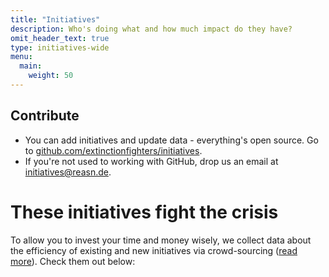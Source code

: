 ```yaml
---
title: "Initiatives"
description: Who's doing what and how much impact do they have?
omit_header_text: true
type: initiatives-wide
menu:
  main:
    weight: 50
---
```


## Contribute

* You can add initiatives and update data - everything's open source. Go to [github.com/extinctionfighters/initiatives](https://github.com/extinctionfighters/initiatives).
* If you're not used to working with GitHub, drop us an email at [initiatives@reasn.de](initiatives@reasn.de).

# These initiatives fight the crisis
To allow you to invest your time and money wisely, we collect data about the efficiency of existing and new initiatives via crowd-sourcing ([read more](about)). Check them out below:
